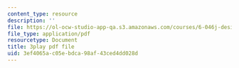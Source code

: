 ```yaml
---
content_type: resource
description: ''
file: https://ol-ocw-studio-app-qa.s3.amazonaws.com/courses/6-046j-design-and-analysis-of-algorithms-spring-2015/3ef4065ac05ebdca98af43ced4dd028d_2P-yW7LQr08.pdf
file_type: application/pdf
resourcetype: Document
title: 3play pdf file
uid: 3ef4065a-c05e-bdca-98af-43ced4dd028d
---
```

